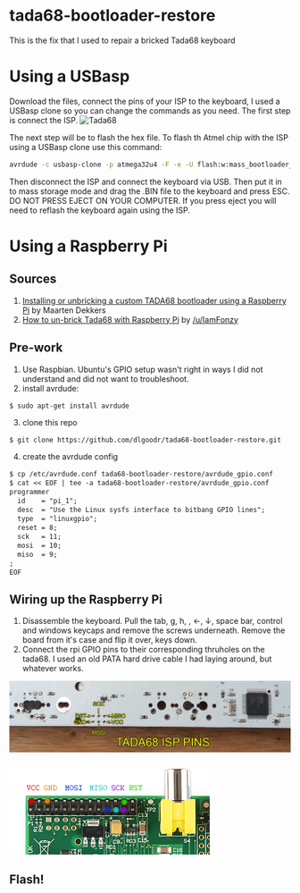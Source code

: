 # tada68-bootloader-restore
This is the fix that I used to repair a bricked Tada68 keyboard

# Using a USBasp
Download the files, connect the pins of your ISP to the keyboard, I used a USBasp clone so you can change the commands as you need. The first step is connect the ISP. ![Tada68](https://rileywilbur.com/projects/tada68.jpg "tada68") 

The next step will be to flash the hex file. To flash th Atmel chip with the ISP using a USBasp clone use this command:

```bash
avrdude -c usbasp-clone -p atmega32u4 -F -e -U flash:w:mass_bootloader_tada68.hex
```
Then disconnect the ISP and connect the keyboard via USB. Then put it in to mass storage mode and drag the .BIN file to the keyboard and press ESC. DO NOT PRESS EJECT ON YOUR COMPUTER. If you press eject you will need to reflash the keyboard again using the ISP.


# Using a Raspberry Pi
## Sources
1. [Installing or unbricking a custom TADA68 bootloader using a Raspberry Pi](https://web.archive.org/web/20170714075038/http://maartendekkers.com/tada68/) by Maarten Dekkers
2. [How to un-brick Tada68 with Raspberry Pi](https://www.reddit.com/r/MechanicalKeyboards/comments/fu7rc0/how_to_unbrick_tada68_with_raspberry_pi/) by [/u/IamFonzy](https://www.reddit.com/user/IamFonzy/)

## Pre-work
1. Use Raspbian.  Ubuntu's GPIO setup wasn't right in ways I did not understand and did not want to troubleshoot.
2. install avrdude:
```
$ sudo apt-get install avrdude
```
3. clone this repo
```
$ git clone https://github.com/dlgoodr/tada68-bootloader-restore.git
```
4. create the avrdude config
```
$ cp /etc/avrdude.conf tada68-bootloader-restore/avrdude_gpio.conf
$ cat << EOF | tee -a tada68-bootloader-restore/avrdude_gpio.conf
programmer
  id    = "pi_1";
  desc  = "Use the Linux sysfs interface to bitbang GPIO lines";
  type  = "linuxgpio";
  reset = 8;
  sck   = 11;
  mosi  = 10;
  miso  = 9;
;
EOF
```

## Wiring up the Raspberry Pi
1. Disassemble the keyboard.  Pull the tab, g, h, \, ←, ↓, space bar, control and windows keycaps and remove the screws underneath.  Remove the board from it's case and flip it over, keys down.
2. Connect the rpi GPIO pins to their corresponding thruholes on the tada68.  I used an old PATA hard drive cable I had laying around, but whatever works.

![tada68](images/tada68.jpg?raw=true)

![rpi](images/pi.png?raw=true)


## Flash!

